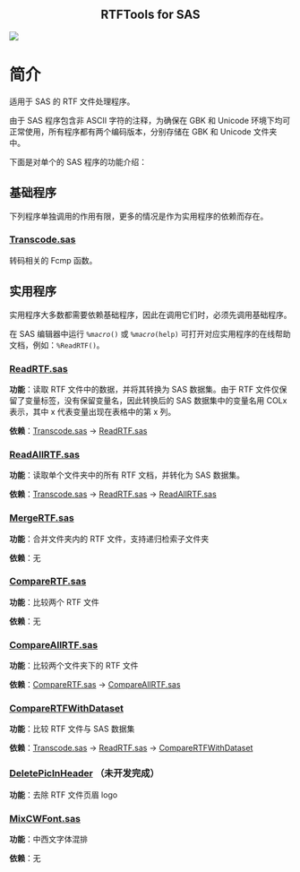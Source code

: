 <p align="center">
    <h2 align="center">RTFTools for SAS</h2>
</p>

<p align="left">
    <a href="https://github.com/Snoopy1866/RTFTools-For-SAS/blob/main/LICENSE">
        <img src="https://img.shields.io/github/license/Snoopy1866/RTFTools-For-SAS">
    </a>
</p>

# 简介

适用于 SAS 的 RTF 文件处理程序。

由于 SAS 程序包含非 ASCII 字符的注释，为确保在 GBK 和 Unicode 环境下均可正常使用，所有程序都有两个编码版本，分别存储在 GBK 和 Unicode 文件夹中。

下面是对单个的 SAS 程序的功能介绍：

## 基础程序

下列程序单独调用的作用有限，更多的情况是作为实用程序的依赖而存在。

### [Transcode.sas](Transcode.md)

转码相关的 Fcmp 函数。

## 实用程序

实用程序大多数都需要依赖基础程序，因此在调用它们时，必须先调用基础程序。

在 SAS 编辑器中运行 `%`_`macro`_`()` 或 `%`_`macro`_`(help)` 可打开对应实用程序的在线帮助文档，例如：`%ReadRTF()`。

### [ReadRTF.sas](ReadRTF.md)

**功能**：读取 RTF 文件中的数据，并将其转换为 SAS 数据集。由于 RTF 文件仅保留了变量标签，没有保留变量名，因此转换后的 SAS 数据集中的变量名用 COLx 表示，其中 x 代表变量出现在表格中的第 x 列。

**依赖**：[Transcode.sas](Transcode.md) -> [ReadRTF.sas](ReadRTF.md)

### [ReadAllRTF.sas](ReadAllRTF.md)

**功能**：读取单个文件夹中的所有 RTF 文档，并转化为 SAS 数据集。

**依赖**：[Transcode.sas](Transcode.md) -> [ReadRTF.sas](ReadRTF.md) -> [ReadAllRTF.sas](ReadAllRTF.md)

### [MergeRTF.sas](MergeRTF.md)

**功能**：合并文件夹内的 RTF 文件，支持递归检索子文件夹

**依赖**：无

### [CompareRTF.sas](CompareRTF.md)

**功能**：比较两个 RTF 文件

**依赖**：无

### [CompareAllRTF.sas](CompareAllRTF.md)

**功能**：比较两个文件夹下的 RTF 文件

**依赖**：[CompareRTF.sas](CompareRTF.md) -> [CompareAllRTF.sas](CompareAllRTF.md)

### [CompareRTFWithDataset](CompareRTFWithDataset.md)

**功能**：比较 RTF 文件与 SAS 数据集

**依赖**：[Transcode.sas](Transcode.md) -> [ReadRTF.sas](ReadRTF.md) -> [CompareRTFWithDataset](CompareRTFWithDataset.md)

### [DeletePicInHeader](DeletePicInHeader.md) （未开发完成）

**功能**：去除 RTF 文件页眉 logo

### [MixCWFont.sas](MixCWFont.md)

**功能**：中西文字体混排

**依赖**：无
